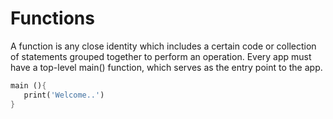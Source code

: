 # Functions

A function is any close identity which includes a certain code or collection of statements grouped together to perform an operation.
Every app must have a top-level main() function, which serves as the entry point to the app.

```dart
main (){
   print('Welcome..')
}
```
